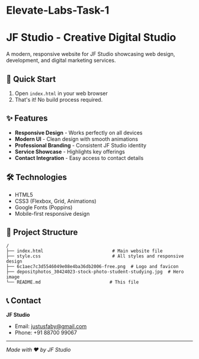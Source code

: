 # Elevate-Labs-Task-1
# JF Studio - Creative Digital Studio

A modern, responsive website for JF Studio showcasing web design, development, and digital marketing services.

## 🚀 Quick Start

1. Open `index.html` in your web browser
2. That's it! No build process required.

## ✨ Features

- **Responsive Design** - Works perfectly on all devices
- **Modern UI** - Clean design with smooth animations
- **Professional Branding** - Consistent JF Studio identity
- **Service Showcase** - Highlights key offerings
- **Contact Integration** - Easy access to contact details

## 🛠️ Technologies

- HTML5
- CSS3 (Flexbox, Grid, Animations)
- Google Fonts (Poppins)
- Mobile-first responsive design

## 📁 Project Structure

```
/
├── index.html                          # Main website file
├── style.css                           # All styles and responsive design
├── 6c1aec7c3d5546049e08e4ba36db2006-free.png  # Logo and favicon
├── depositphotos_30424023-stock-photo-student-studying.jpg  # Hero image
└── README.md                          # This file
```

## 📞 Contact

**JF Studio**
- Email: justusfaby@gmail.com
- Phone: +91 88700 99067

---

*Made with ❤️ by JF Studio*

